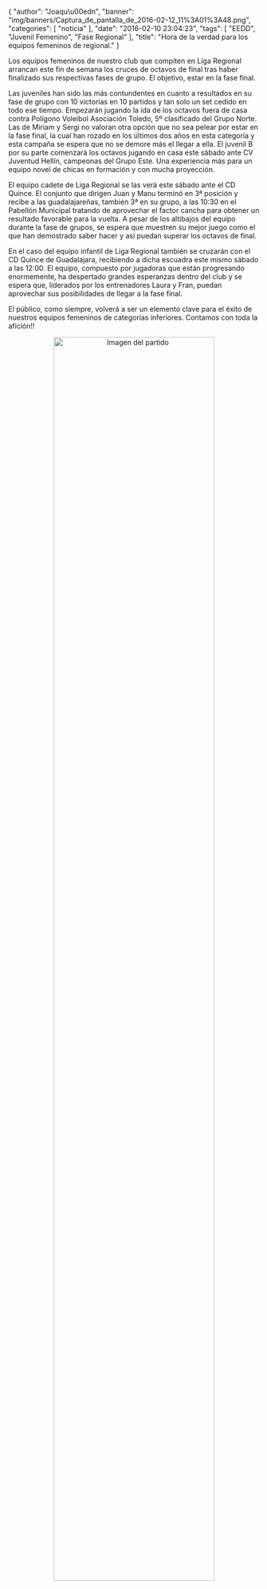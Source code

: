 {
  "author": "Joaqu\u00edn", 
  "banner": "img/banners/Captura_de_pantalla_de_2016-02-12_11%3A01%3A48.png", 
  "categories": [
    "noticia"
  ], 
  "date": "2016-02-10 23:04:23", 
  "tags": [
    "EEDD", 
    "Juvenil Femenino", 
    "Fase Regional"
  ], 
  "title": "Hora de la verdad para los equipos femeninos de regional."
}

Los equipos femeninos de nuestro club que compiten en Liga Regional arrancan este fin de semana los cruces de octavos de final tras haber finalizado sus respectivas fases de grupo. El objetivo, estar en la fase final.

Las juveniles han sido las más contundentes en cuanto a resultados en su fase de grupo con 10 victorias en 10 partidos y tan solo un set cedido en todo ese tiempo. Empezarán jugando la ida de los octavos fuera de casa contra Polígono Voleibol Asociación Toledo, 5º clasificado del Grupo Norte. Las de Miriam y Sergi no valoran otra opción que no sea pelear por estar en la fase final, la cual han rozado en los últimos dos años en esta categoría y esta campaña se espera que no se demore más el llegar a ella. El juvenil B por su parte comenzará los octavos jugando en casa este sábado ante CV Juventud Hellín, campeonas del Grupo Este. Una experiencia más para un equipo novel de chicas en formación y con mucha proyección.

El equipo cadete de Liga Regional se las verá este sábado ante el CD Quince. El conjunto que dirigen Juan y Manu terminó en 3ª posición y recibe a las guadalajareñas, también 3ª en su grupo, a las 10:30 en el Pabellón Municipal tratando de aprovechar el factor cancha para obtener un resultado favorable para la vuelta. A pesar de los altibajos del equipo durante la fase de grupos, se espera que muestren su mejor juego como el que han demostrado saber hacer y así puedan superar los octavos de final.

En el caso del equipo infantil de Liga Regional también se cruzarán con el CD Quince de Guadalajara, recibiendo a dicha escuadra este mismo sábado a las 12:00. El equipo, compuesto por jugadoras que están progresando enormemente, ha despertado grandes esperanzas dentro del club y se espera que, liderados por los entrenadores Laura y Fran, puedan aprovechar sus posibilidades de llegar a la fase final.

El público, como siempre, volverá a ser un elemento clave para el éxito de nuestros equipos femeninos de categorías inferiores. Contamos con toda la afición!!

<center>
<a target="_new" href="http://www.advmiguelturra.org/drupal/sites/default/files/Captura%20de%20pantalla%20de%202016-02-12%2011%3A01%3A48.png"> 
<img alt="Imagen del partido" width="80%" align="center" src="http://www.advmiguelturra.org/drupal/sites/default/files/Captura%20de%20pantalla%20de%202016-02-12%2011%3A01%3A48.png"/> </a> </center> 




